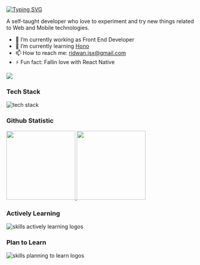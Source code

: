 <!--
**rdnsan/rdnsan** is a ✨ _special_ ✨ repository because its `README.md` (this file) appears on your GitHub profile.

Here are some ideas to get you started:

- 🔭 I’m currently working on ...
- 🌱 I’m currently learning ...
- 👯 I’m looking to collaborate on ...
- 🤔 I’m looking for help with ...
- 💬 Ask me about ...
- 📫 How to reach me: ...
- 😄 Pronouns: ...
- ⚡ Fun fact: ...
-->

<!-- ### Hi, I'm Ridwan Ikhsan 👋 -->

[![Typing SVG](https://readme-typing-svg.demolab.com?font=Inter&weight=500&duration=4000&pause=1000&color=58A6FF&vCenter=true&width=435&lines=Hi%2C+I'm+Ridwan+Ikhsan+%F0%9F%91%8B)](https://git.io/typing-svg)

A self-taught developer who love to experiment and try new things related to Web and Mobile technologies.

- 🔭 I’m currently working as Front End Developer
- 🌱 I’m currently learning [Hono](https://hono.dev)
- 📫 How to reach me: <a href="mailto:ridwan.jsx@gmail.com">ridwan.jsx@gmail.com</a>
- ⚡ Fun fact: Fallin love with React Native

![](https://komarev.com/ghpvc/?username=rdnsan&color=1abc9d&label=PROFILE+VIEWS)

### Tech Stack
<!--   <a href="#"><img align="left" alt="JavaScript" title="JavaScript" width="21px" src="https://upload.wikimedia.org/wikipedia/commons/9/99/Unofficial_JavaScript_logo_2.svg" /></a>
  <a href="https://www.typescriptlang.org/"><img align="left" alt="TypeScript" title="TypeScript" width="21px" src="https://www.typescriptlang.org/favicon-32x32.png?v=8944a05a8b601855de116c8a56d3b3ae" /></a>
  <a href="https://nodejs.org/"><img align="left" alt="NodeJS" title="NodeJS" width="21px" src="https://seeklogo.com/images/N/nodejs-logo-FBE122E377-seeklogo.com.png" /></a>
  <a href="https://reactjs.org/"><img align="left" alt="React" title="React" width="21px" src="https://cdn.worldvectorlogo.com/logos/react-2.svg" /></a>
  <a href="https://nextjs.org/"><img align="left" alt="Next" title="Next (React SSR Framework)" width="21px" src="https://iconape.com/wp-content/files/gm/82643/svg/next-js.svg" /></a>
  <a href="https://www.mongodb.com/"><img align="left" alt="MongoDB" title="MongoDB" width="21px" src="https://www.mongodb.com/assets/images/global/favicon.ico" /></a>
  <br> -->

<img src="https://skillicons.dev/icons?i=js,ts,kotlin,nodejs,bun,gradle,react,nextjs,redux,firebase,vite,vitest,jest,mongodb,sentry,styledcomponents,materialui,tailwind&perline=9" alt="tech stack"> <br> 

### Github Statistic
<p align="left">
<a href="https://github.com/rdnsan">
  <img height="180em" src="https://github-readme-stats-pied-two-77.vercel.app/api?username=rdnsan&show_icons=true&theme=radical&include_all_commits=true&count_private=true"/>
  <img height="180em" src="https://github-readme-stats-pied-two-77.vercel.app/api/top-langs/?username=rdnsan&layout=compact&langs_count=8&theme=radical"/>
</a>
</p>

<div align="left">
  <h3> 
    <strong>Actively Learning</strong>
  </h3>
  <img src="https://skillicons.dev/icons?i=deno,figma,docker" alt="skills actively learning logos"> <br> 
  <h3>
    <strong> Plan to Learn </strong>
  </h3>
  <img src="https://skillicons.dev/icons?i=postgres,sqlite,swift" alt="skills planning to learn logos">
</div>
